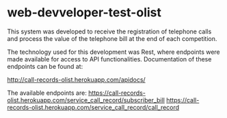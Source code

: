 # web-devveloper-test-olist


This system was developed to receive the registration of telephone calls and process the value of the telephone bill at the end of each competition.


The technology used for this development was Rest, where endpoints were made available for access to API functionalities. Documentation of these endpoints can be found at:

http://call-records-olist.herokuapp.com/apidocs/



The available endpoints are:
  https://call-records-olist.herokuapp.com/service_call_record/subscriber_bill
  https://call-records-olist.herokuapp.com/service_call_record/call_record
